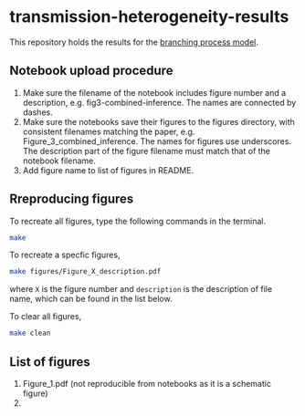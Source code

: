 # transmission-heterogeneity-results

This repository holds the results for the [branching process model](https://github.com/SABS-R3-Epidemiology/branchpro).

## Notebook upload procedure
1. Make sure the filename of the notebook includes figure number and a description, e.g. fig3-combined-inference. The names are connected by dashes.
2. Make sure the notebooks save their figures to the figures directory, with consistent filenames matching the paper, e.g. Figure_3_combined_inference. The names for figures use underscores. The description part of the figure filename must match that of the notebook filename. 
3. Add figure name to list of figures in README.

## Rreproducing figures
To recreate all figures, type the following commands in the terminal.
```bash
make
```

To recreate a specfic figures,
```bash
make figures/Figure_X_description.pdf
```
where `X` is the figure number and `description` is the description of file name, which can be found in the list below.

To clear all figures,
```bash
make clean
```

## List of figures
1. Figure_1.pdf (not reproducible from notebooks as it is a schematic figure)
2. 
``` 
